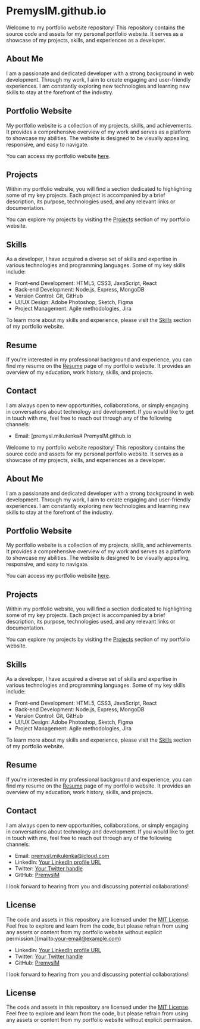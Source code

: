 # PremyslM.github.io

Welcome to my portfolio website repository! This repository contains the source code and assets for my personal portfolio website. It serves as a showcase of my projects, skills, and experiences as a developer.

## About Me

I am a passionate and dedicated developer with a strong background in web development. Through my work, I aim to create engaging and user-friendly experiences. I am constantly exploring new technologies and learning new skills to stay at the forefront of the industry.

## Portfolio Website

My portfolio website is a collection of my projects, skills, and achievements. It provides a comprehensive overview of my work and serves as a platform to showcase my abilities. The website is designed to be visually appealing, responsive, and easy to navigate.

You can access my portfolio website [here](https://premyslm.github.io/).

## Projects

Within my portfolio website, you will find a section dedicated to highlighting some of my key projects. Each project is accompanied by a brief description, its purpose, technologies used, and any relevant links or documentation.

You can explore my projects by visiting the [Projects](https://premyslm.github.io/#projects) section of my portfolio website.

## Skills

As a developer, I have acquired a diverse set of skills and expertise in various technologies and programming languages. Some of my key skills include:

- Front-end Development: HTML5, CSS3, JavaScript, React
- Back-end Development: Node.js, Express, MongoDB
- Version Control: Git, GitHub
- UI/UX Design: Adobe Photoshop, Sketch, Figma
- Project Management: Agile methodologies, Jira

To learn more about my skills and experience, please visit the [Skills](https://premyslm.github.io/#skills) section of my portfolio website.

## Resume

If you're interested in my professional background and experience, you can find my resume on the [Resume](https://premyslm.github.io/resume.pdf) page of my portfolio website. It provides an overview of my education, work history, skills, and projects.

## Contact

I am always open to new opportunities, collaborations, or simply engaging in conversations about technology and development. If you would like to get in touch with me, feel free to reach out through any of the following channels:

- Email: [premysl.mikulenka# PremyslM.github.io

Welcome to my portfolio website repository! This repository contains the source code and assets for my personal portfolio website. It serves as a showcase of my projects, skills, and experiences as a developer.

## About Me

I am a passionate and dedicated developer with a strong background in web development. Through my work, I aim to create engaging and user-friendly experiences. I am constantly exploring new technologies and learning new skills to stay at the forefront of the industry.

## Portfolio Website

My portfolio website is a collection of my projects, skills, and achievements. It provides a comprehensive overview of my work and serves as a platform to showcase my abilities. The website is designed to be visually appealing, responsive, and easy to navigate.

You can access my portfolio website [here](https://premyslm.github.io/).

## Projects

Within my portfolio website, you will find a section dedicated to highlighting some of my key projects. Each project is accompanied by a brief description, its purpose, technologies used, and any relevant links or documentation.

You can explore my projects by visiting the [Projects](https://premyslm.github.io/#projects) section of my portfolio website.

## Skills

As a developer, I have acquired a diverse set of skills and expertise in various technologies and programming languages. Some of my key skills include:

- Front-end Development: HTML5, CSS3, JavaScript, React
- Back-end Development: Node.js, Express, MongoDB
- Version Control: Git, GitHub
- UI/UX Design: Adobe Photoshop, Sketch, Figma
- Project Management: Agile methodologies, Jira

To learn more about my skills and experience, please visit the [Skills](https://premyslm.github.io/#skills) section of my portfolio website.

## Resume

If you're interested in my professional background and experience, you can find my resume on the [Resume](https://premyslm.github.io/resume.pdf) page of my portfolio website. It provides an overview of my education, work history, skills, and projects.

## Contact

I am always open to new opportunities, collaborations, or simply engaging in conversations about technology and development. If you would like to get in touch with me, feel free to reach out through any of the following channels:

- Email: [premysl.mikulenka@icloud.com](mailto:premysl.mikulenka@icloud.com)
- LinkedIn: [Your LinkedIn profile URL](https://www.linkedin.com/in/your-profile)
- Twitter: [Your Twitter handle](https://twitter.com/your-handle)
- GitHub: [PremyslM](https://github.com/PremyslM)

I look forward to hearing from you and discussing potential collaborations!

## License

The code and assets in this repository are licensed under the [MIT License](LICENSE). Feel free to explore and learn from the code, but please refrain from using any assets or content from my portfolio website without explicit permission.](mailto:your-email@example.com)
- LinkedIn: [Your LinkedIn profile URL](https://www.linkedin.com/in/your-profile)
- Twitter: [Your Twitter handle](https://twitter.com/your-handle)
- GitHub: [PremyslM](https://github.com/PremyslM)

I look forward to hearing from you and discussing potential collaborations!

## License

The code and assets in this repository are licensed under the [MIT License](LICENSE). Feel free to explore and learn from the code, but please refrain from using any assets or content from my portfolio website without explicit permission.
